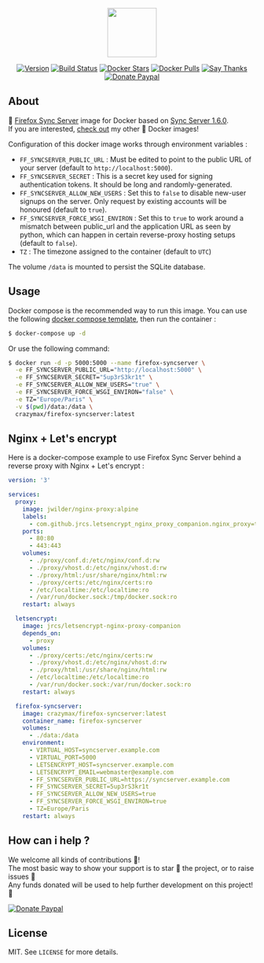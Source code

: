 <p align="center"><a href="https://github.com/crazy-max/docker-firefox-syncserver" target="_blank"><img height="100"src="https://raw.githubusercontent.com/crazy-max/docker-firefox-syncserver/master/res/firefox-syncserver-docker.png"></a></p>

<p align="center">
  <a href="https://microbadger.com/images/crazymax/firefox-syncserver"><img src="https://images.microbadger.com/badges/version/crazymax/firefox-syncserver.svg?style=flat-square" alt="Version"></a>
  <a href="https://travis-ci.org/crazy-max/docker-firefox-syncserver"><img src="https://img.shields.io/travis/crazy-max/docker-firefox-syncserver/master.svg?style=flat-square" alt="Build Status"></a>
  <a href="https://hub.docker.com/r/crazymax/firefox-syncserver/"><img src="https://img.shields.io/docker/stars/crazymax/firefox-syncserver.svg?style=flat-square" alt="Docker Stars"></a>
  <a href="https://hub.docker.com/r/crazymax/firefox-syncserver/"><img src="https://img.shields.io/docker/pulls/crazymax/firefox-syncserver.svg?style=flat-square" alt="Docker Pulls"></a>
  <a href="https://saythanks.io/to/crazymax"><img src="https://img.shields.io/badge/thank-crazymax-426aa5.svg?style=flat-square" alt="Say Thanks"></a>
  <a href="https://www.paypal.com/cgi-bin/webscr?cmd=_s-xclick&hosted_button_id=YY7W3WDEPHCPQ"><img src="https://img.shields.io/badge/donate-paypal-7057ff.svg?style=flat-square" alt="Donate Paypal"></a>
</p>

## About

🐳 [Firefox Sync Server](http://moz-services-docs.readthedocs.io/en/latest/howtos/run-sync-1.5.html) image for Docker based on [Sync Server 1.6.0](https://github.com/mozilla-services/syncserver).<br />
If you are interested, [check out](https://hub.docker.com/r/crazymax/) my other 🐳 Docker images!

Configuration of this docker image works through environment variables :

* `FF_SYNCSERVER_PUBLIC_URL` : Must be edited to point to the public URL of your server (default to `http://localhost:5000`).
* `FF_SYNCSERVER_SECRET` : This is a secret key used for signing authentication tokens. It should be long and randomly-generated.
* `FF_SYNCSERVER_ALLOW_NEW_USERS` : Set this to `false` to disable new-user signups on the server. Only request by existing accounts will be honoured (default to `true`).
* `FF_SYNCSERVER_FORCE_WSGI_ENVIRON` : Set this to `true` to work around a mismatch between public_url and the application URL as seen by python, which can happen in certain reverse-proxy hosting setups (default to `false`).
* `TZ` : The timezone assigned to the container (default to `UTC`)

The volume `/data` is mounted to persist the SQLite database.

## Usage

Docker compose is the recommended way to run this image. You can use the following [docker compose template](docker-compose.yml), then run the container :

```bash
$ docker-compose up -d
```

Or use the following command:

```bash
$ docker run -d -p 5000:5000 --name firefox-syncserver \
  -e FF_SYNCSERVER_PUBLIC_URL="http://localhost:5000" \
  -e FF_SYNCSERVER_SECRET="5up3rS3kr1t" \
  -e FF_SYNCSERVER_ALLOW_NEW_USERS="true" \
  -e FF_SYNCSERVER_FORCE_WSGI_ENVIRON="false" \
  -e TZ="Europe/Paris" \
  -v $(pwd)/data:/data \
  crazymax/firefox-syncserver:latest
```

## Nginx + Let's encrypt

Here is a docker-compose example to use Firefox Sync Server behind a reverse proxy with Nginx + Let's encrypt :

```yml
version: '3'

services:
  proxy:
    image: jwilder/nginx-proxy:alpine
    labels:
      - com.github.jrcs.letsencrypt_nginx_proxy_companion.nginx_proxy=true
    ports:
      - 80:80
      - 443:443
    volumes:
      - ./proxy/conf.d:/etc/nginx/conf.d:rw
      - ./proxy/vhost.d:/etc/nginx/vhost.d:rw
      - ./proxy/html:/usr/share/nginx/html:rw
      - ./proxy/certs:/etc/nginx/certs:ro
      - /etc/localtime:/etc/localtime:ro
      - /var/run/docker.sock:/tmp/docker.sock:ro
    restart: always

  letsencrypt:
    image: jrcs/letsencrypt-nginx-proxy-companion
    depends_on:
      - proxy
    volumes:
      - ./proxy/certs:/etc/nginx/certs:rw
      - ./proxy/vhost.d:/etc/nginx/vhost.d:rw
      - ./proxy/html:/usr/share/nginx/html:rw
      - /etc/localtime:/etc/localtime:ro
      - /var/run/docker.sock:/var/run/docker.sock:ro
    restart: always

  firefox-syncserver:
    image: crazymax/firefox-syncserver:latest
    container_name: firefox-syncserver
    volumes:
      - ./data:/data
    environment:
      - VIRTUAL_HOST=syncserver.example.com
      - VIRTUAL_PORT=5000
      - LETSENCRYPT_HOST=syncserver.example.com
      - LETSENCRYPT_EMAIL=webmaster@example.com
      - FF_SYNCSERVER_PUBLIC_URL=https://syncserver.example.com
      - FF_SYNCSERVER_SECRET=5up3rS3kr1t
      - FF_SYNCSERVER_ALLOW_NEW_USERS=true
      - FF_SYNCSERVER_FORCE_WSGI_ENVIRON=true
      - TZ=Europe/Paris
    restart: always
```

## How can i help ?

We welcome all kinds of contributions :raised_hands:!<br />
The most basic way to show your support is to star :star2: the project, or to raise issues :speech_balloon:<br />
Any funds donated will be used to help further development on this project! :gift_heart:

[![Donate Paypal](https://raw.githubusercontent.com/crazy-max/docker-firefox-syncserver/master/res/paypal.png)](https://www.paypal.com/cgi-bin/webscr?cmd=_s-xclick&hosted_button_id=YY7W3WDEPHCPQ)

## License

MIT. See `LICENSE` for more details.
